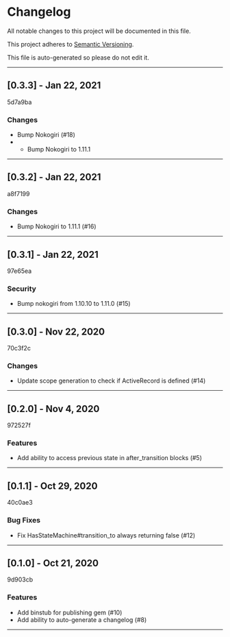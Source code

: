 # Changelog

All notable changes to this project will be documented in this file.

This project adheres to [Semantic Versioning](https://semver.org).

This file is auto-generated so please do not edit it.

----
## [0.3.3] - Jan 22, 2021
5d7a9ba
### Changes
- Bump Nokogiri (#18)
- * Bump Nokogiri to 1.11.1
----
## [0.3.2] - Jan 22, 2021
a8f7199
### Changes
- Bump Nokogiri to 1.11.1 (#16)
----
## [0.3.1] - Jan 22, 2021
97e65ea
### Security
- Bump nokogiri from 1.10.10 to 1.11.0 (#15)
----
## [0.3.0] - Nov 22, 2020
70c3f2c
### Changes
- Update scope generation to check if ActiveRecord is defined (#14)
----
## [0.2.0] - Nov  4, 2020
972527f
### Features
- Add ability to access previous state in after_transition blocks (#5)
----
## [0.1.1] - Oct 29, 2020
40c0ae3
### Bug Fixes
- Fix HasStateMachine#transition_to always returning false (#12)
----
## [0.1.0] - Oct 21, 2020
9d903cb
### Features
- Add binstub for publishing gem (#10)
- Add ability to auto-generate a changelog (#8)
----